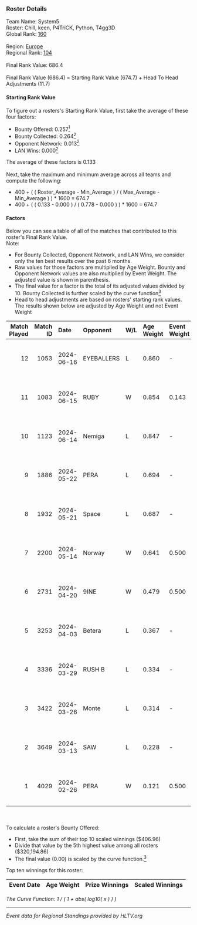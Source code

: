 ### Roster Details<br />
Team Name: System5<br />
Roster: Chill, keen, P4TriCK, Python, T4gg3D<br />
Global Rank: [160](../../standings_global_2024_08_06.md)<br />
<br />
Region: [Europe]( ../../standings_europe_2024_08_06.md)<br />
Regional Rank: [104]( ../../standings_europe_2024_08_06.md)<br />
<br />
Final Rank Value:  686.4<br />
<br />
Final Rank Value (686.4) = Starting Rank Value (674.7) + Head To Head Adjustments (11.7)<br />

#### Starting Rank Value<br />
To figure out a rosters's Starting Rank Value, first take the average of these four factors:<br />
- Bounty Offered: 0.257[<sup>1</sup>](#table2)
- Bounty Collected: 0.264[<sup>2</sup>](#table1)
- Opponent Network: 0.013[<sup>2</sup>](#table1)
- LAN Wins: 0.000[<sup>2</sup>](#table1)

The average of these factors is 0.133<br />
<br />
Next, take the maximum and minimum average across all teams and compute the following:<br />
- 400 + ( ( Roster_Average - Min_Average ) / ( Max_Average - Min_Average ) ) * 1600 = 674.7
- 400 + ( ( 0.133 - 0.000 ) / ( 0.778 - 0.000 ) ) * 1600 = 674.7


#### Factors<br />
Below you can see a table of all of the matches that contributed to this roster's Final Rank Value.<br />
Note:<br />

- For Bounty Collected, Opponent Network, and LAN Wins, we consider only the ten best results over the past 6 months.
- Raw values for those factors are multiplied by Age Weight. Bounty and Opponent Network values are also multiplied by Event Weight. The adjusted value is shown in parenthesis.
- The final value for a factor is the total of its adjusted values divided by 10. Bounty Collected is further scaled by the curve function[<sup>3</sup>](#curveFunction)
- Head to head adjustments are based on rosters' starting rank values. The results shown below are adjusted by Age Weight and not Event Weight
<span id="table1"></span><br />


| Match Played | Match ID | Date       | Opponent   | W/L | Age Weight | Event Weight | Bounty Collected | Opponent Network | LAN Wins  | H2H Adj. | Roster                               |
| -: | -: | :- | :- | :- | :- | :- | :- | :- | :- | -: | :- |
|           12 |     1053 | 2024-06-16 | EYEBALLERS | L   | 0.860      | -            | -                | -                | -         |    -6.72 | Chill, keen, P4TriCK, Python, T4gg3D |
|           11 |     1083 | 2024-06-15 | RUBY       | W   | 0.854      | 0.143        | 0.095 (0.012)    | 0.479 (0.058)    | 0 (0.000) |    21.00 | Chill, keen, P4TriCK, Python, T4gg3D |
|           10 |     1123 | 2024-06-14 | Nemiga     | L   | 0.847      | -            | -                | -                | -         |    -1.64 | Chill, keen, P4TriCK, Python, T4gg3D |
|            9 |     1886 | 2024-05-22 | PERA       | L   | 0.694      | -            | -                | -                | -         |    -3.84 | Chill, keen, P4TriCK, Python, T4gg3D |
|            8 |     1932 | 2024-05-21 | Space      | L   | 0.687      | -            | -                | -                | -         |    -5.84 | Chill, keen, P4TriCK, Python, T4gg3D |
|            7 |     2200 | 2024-05-14 | Norway     | W   | 0.641      | 0.500        | 0.006 (0.002)    | 0.103 (0.033)    | 0 (0.000) |    10.90 | Chill, keen, P4TriCK, Python, T4gg3D |
|            6 |     2731 | 2024-04-20 | 9INE       | W   | 0.479      | 0.500        | 0.000 (0.000)    | 0.064 (0.015)    | 0 (0.000) |     4.64 | Chill, keen, P4TriCK, Python, T4gg3D |
|            5 |     3253 | 2024-04-03 | Betera     | L   | 0.367      | -            | -                | -                | -         |    -5.21 | Chill, keen, P4TriCK, Python, shadiy |
|            4 |     3336 | 2024-03-29 | RUSH B     | L   | 0.334      | -            | -                | -                | -         |    -2.74 | Chill, keen, P4TriCK, Python, shadiy |
|            3 |     3422 | 2024-03-26 | Monte      | L   | 0.314      | -            | -                | -                | -         |    -1.45 | Chill, keen, krii, P4TriCK, Python   |
|            2 |     3649 | 2024-03-13 | SAW        | L   | 0.228      | -            | -                | -                | -         |    -0.42 | Chill, keen, krii, P4TriCK, Python   |
|            1 |     4029 | 2024-02-26 | PERA       | W   | 0.121      | 0.500        | 0.047 (0.003)    | 0.435 (0.026)    | 0 (0.000) |     3.06 | Chill, keen, krii, P4TriCK, Python   |

<br />
<span id="table2"></span><br />
To calculate a roster's Bounty Offered:<br />

- First, take the sum of their top 10 scaled winnings ($406.96)
- Divide that value by the 5th highest value among all rosters ($320,194.86)
- The final value (0.00) is scaled by the curve function.[<sup>3</sup>](#curveFunction)

Top ten winnings for this roster:<br />

| Event Date | Age Weight | Prize Winnings | Scaled Winnings |
| :- | -: | :- | :- |


<span id="curveFunction"></span>_The Curve Function: 1 / ( 1 + abs( log10( x ) ) )_<br />

---
_Event data for Regional Standings provided by HLTV.org_<br />
